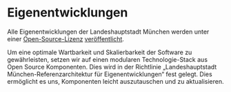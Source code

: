 <script setup>
import TagTile from "../.vitepress/components/TagTile.vue";
</script>

# Eigenentwicklungen

Alle Eigenentwicklungen der Landeshauptstadt München werden unter einer [Open-Source-Lizenz](./licenses#eigenentwicklungen) [veröffentlicht](publish).

Um eine optimale Wartbarkeit und Skalierbarkeit der Software zu gewährleisten, setzen wir auf einen modularen Technologie-Stack aus Open Source Komponenten.
Dies wird in der Richtlinie „Landeshauptstadt München-Referenzarchitektur für Eigenentwicklungen“ fest gelegt.
Dies ermöglicht es uns, Komponenten leicht auszutauschen und zu aktualisieren.

<TagTile
:available-tags="['devstack']"
/>

